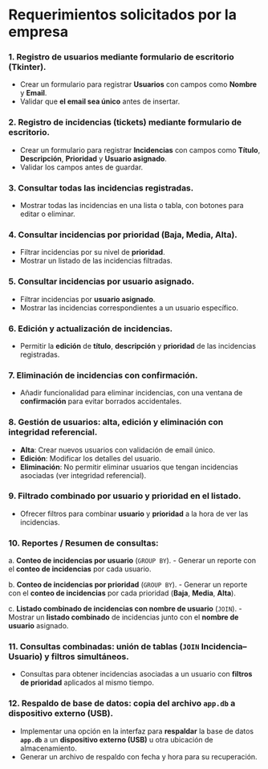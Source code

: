 
# Requerimientos solicitados por la empresa

### 1. **Registro de usuarios** mediante formulario de escritorio (Tkinter).
  - Crear un formulario para registrar **Usuarios** con campos como **Nombre** y **Email**.
  - Validar que **el email sea único** antes de insertar.

### 2. **Registro de incidencias (tickets)** mediante formulario de escritorio.
  - Crear un formulario para registrar **Incidencias** con campos como **Título**, **Descripción**, **Prioridad** y **Usuario asignado**.
  - Validar los campos antes de guardar.

### 3. **Consultar todas las incidencias registradas.**
  - Mostrar todas las incidencias en una lista o tabla, con botones para editar o eliminar.

### 4. **Consultar incidencias por prioridad** (Baja, Media, Alta).
  - Filtrar incidencias por su nivel de **prioridad**.
  - Mostrar un listado de las incidencias filtradas.

### 5. **Consultar incidencias por usuario asignado.**
  - Filtrar incidencias por **usuario asignado**.
  - Mostrar las incidencias correspondientes a un usuario específico.

### 6. **Edición y actualización de incidencias.**
  - Permitir la **edición** de **título**, **descripción** y **prioridad** de las incidencias registradas.

### 7. **Eliminación de incidencias con confirmación.**
  - Añadir funcionalidad para eliminar incidencias, con una ventana de **confirmación** para evitar borrados accidentales.

### 8. **Gestión de usuarios**: alta, edición y eliminación con **integridad referencial**.
  - **Alta**: Crear nuevos usuarios con validación de email único.
  - **Edición**: Modificar los detalles del usuario.
  - **Eliminación**: No permitir eliminar usuarios que tengan incidencias asociadas (ver integridad referencial).

### 9. **Filtrado combinado por usuario y prioridad en el listado.**
  - Ofrecer filtros para combinar **usuario** y **prioridad** a la hora de ver las incidencias.

### 10. **Reportes / Resumen de consultas:**
  a. **Conteo de incidencias por usuario** (`GROUP BY`).
     - Generar un reporte con el **conteo de incidencias** por cada usuario.
  
  b. **Conteo de incidencias por prioridad** (`GROUP BY`).
     - Generar un reporte con el **conteo de incidencias** por cada prioridad (**Baja**, **Media**, **Alta**).
  
  c. **Listado combinado de incidencias con nombre de usuario** (`JOIN`).
     - Mostrar un **listado combinado** de incidencias junto con el **nombre de usuario** asignado.

### 11. **Consultas combinadas**: unión de tablas (`JOIN` Incidencia–Usuario) y **filtros simultáneos**.
  - Consultas para obtener incidencias asociadas a un usuario con **filtros de prioridad** aplicados al mismo tiempo.

### 12. **Respaldo de base de datos**: copia del archivo `app.db` a dispositivo externo (USB).
  - Implementar una opción en la interfaz para **respaldar** la base de datos **`app.db`** a un **dispositivo externo (USB)** u otra ubicación de almacenamiento.
  - Generar un archivo de respaldo con fecha y hora para su recuperación.
